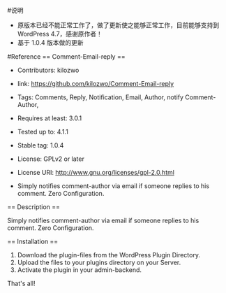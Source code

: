 #说明
* 原版本已经不能正常工作了，做了更新使之能够正常工作，目前能够支持到 WordPress 4.7，感谢原作者！
* 基于 1.0.4 版本做的更新

#Reference
== Comment-Email-reply == 
* Contributors: kilozwo
* link: https://github.com/kilozwo/Comment-Email-reply
* Tags: Comments, Reply, Notification, Email, Author, notify Comment-Author,
* Requires at least: 3.0.1
* Tested up to: 4.1.1
* Stable tag: 1.0.4
* License: GPLv2 or later
* License URI: http://www.gnu.org/licenses/gpl-2.0.html

* Simply notifies comment-author via email if someone replies to his comment. Zero Configuration.       

== Description ==

Simply notifies comment-author via email if someone replies to his comment. Zero Configuration.       


== Installation ==

1. Download the plugin-files from the WordPress Plugin Directory.
2. Upload the files to your plugins directory on your Server.
3. Activate the plugin in your admin-backend.

That's all!
